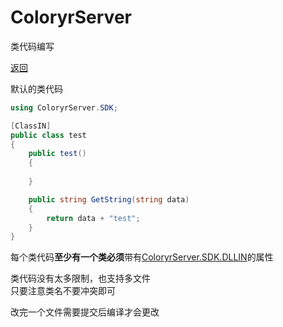 # ColoryrServer

类代码编写

[返回](code.md)

默认的类代码  

```C#
using ColoryrServer.SDK;

[ClassIN]
public class test
{
    public test()
    {
             
    }

    public string GetString(string data)
    {
        return data + "test";
    }
}
```

每个类代码**至少有一个类必须**带有[ColoryrServer.SDK.DLLIN](../../src/ColoryrServer/Core/SDK/NotesSDK.cs#L32)的属性 

类代码没有太多限制，也支持多文件  
只要注意类名不要冲突即可

改完一个文件需要提交后编译才会更改
